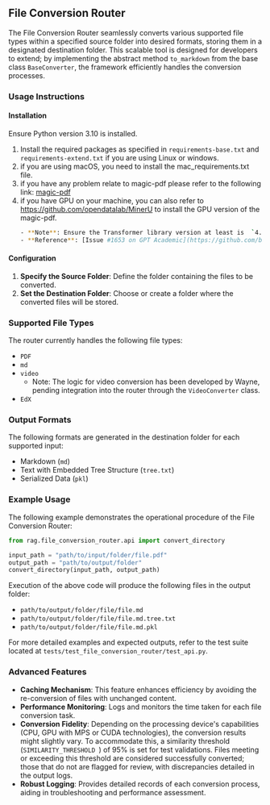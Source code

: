 ## File Conversion Router

The File Conversion Router seamlessly converts various supported file types within a specified source folder into desired formats, storing them in a designated destination folder. This scalable tool is designed for developers to extend; by implementing the abstract method `to_markdown` from the base class `BaseConverter`, the framework efficiently handles the conversion processes.

### Usage Instructions

#### Installation
Ensure Python version 3.10 is installed.
1. Install the required packages as specified in `requirements-base.txt` and `requirements-extend.txt` if you are using Linux or windows.
2. if you are using macOS, you need to install the mac_requirements.txt file.
3. if you have any problem relate to magic-pdf please refer to the following link: [magic-pdf](https://github.com/opendatalab/MinerU)
4. if you have GPU on your machine, you can also refer to https://github.com/opendatalab/MinerU to install the GPU version of the magic-pdf.
   ```bash
   - **Note**: Ensure the Transformer library version at least is  `4.42.4` as per compatibility requirements. The current version in `rag/requirements.txt` is set to `4.42.4`.
   - **Reference**: [Issue #1653 on GPT Academic](https://github.com/binary-husky/gpt_academic/issues/1653#issuecomment-2016794493)

#### Configuration
1. **Specify the Source Folder**: Define the folder containing the files to be converted.
2. **Set the Destination Folder**: Choose or create a folder where the converted files will be stored.

### Supported File Types
The router currently handles the following file types:
- `PDF`
- `md`
- `video`
  - Note: The logic for video conversion has been developed by Wayne, pending integration into the router through the `VideoConverter` class.
- `EdX`

### Output Formats
The following formats are generated in the destination folder for each supported input:
- Markdown (`md`)
- Text with Embedded Tree Structure (`tree.txt`)
- Serialized Data (`pkl`)

### Example Usage
The following example demonstrates the operational procedure of the File Conversion Router:

```python
from rag.file_conversion_router.api import convert_directory

input_path = "path/to/input/folder/file.pdf"
output_path = "path/to/output/folder"
convert_directory(input_path, output_path)
```

Execution of the above code will produce the following files in the output folder:
- `path/to/output/folder/file/file.md`
- `path/to/output/folder/file/file.md.tree.txt`
- `path/to/output/folder/file/file.md.pkl`

For more detailed examples and expected outputs, refer to the test suite located at `tests/test_file_conversion_router/test_api.py`.

### Advanced Features
- **Caching Mechanism**: This feature enhances efficiency by avoiding the re-conversion of files with unchanged content.
- **Performance Monitoring**: Logs and monitors the time taken for each file conversion task.
- **Conversion Fidelity**: Depending on the processing device's capabilities (CPU, GPU with MPS or CUDA technologies), the conversion results might slightly vary. To accommodate this, a similarity threshold (`SIMILARITY_THRESHOLD `) of 95% is set for test validations. Files meeting or exceeding this threshold are considered successfully converted; those that do not are flagged for review, with discrepancies detailed in the output logs.
- **Robust Logging**: Provides detailed records of each conversion process, aiding in troubleshooting and performance assessment.
